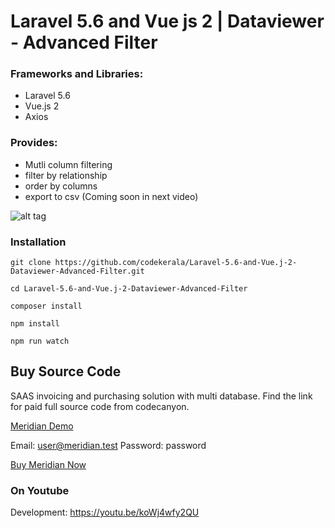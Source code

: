 # Laravel 5.6 and Vue js 2 | Dataviewer -  Advanced Filter
### Frameworks and Libraries:

- Laravel 5.6
- Vue.js 2
- Axios

### Provides:

- Mutli column filtering
- filter by relationship
- order by columns
- export to csv (Coming soon in next video)


![alt tag](https://github.com/codekerala/Laravel-5.6-and-Vue.j-2-Dataviewer-Advanced-Filter/raw/master/screen/s1.png)

### Installation
`git clone https://github.com/codekerala/Laravel-5.6-and-Vue.j-2-Dataviewer-Advanced-Filter.git`

`cd Laravel-5.6-and-Vue.j-2-Dataviewer-Advanced-Filter`

`composer install`

`npm install`

`npm run watch`

## Buy Source Code

SAAS invoicing and purchasing solution with multi database.
Find the link for paid full source code from codecanyon.

[Meridian Demo](https://meridian.codekerala.com)

Email: user@meridian.test
Password: password

[Buy Meridian Now](https://codecanyon.net/item/meridian-saas-platform-for-invoicing-and-purchasing/24225094)



### On Youtube

Development: https://youtu.be/koWj4wfy2QU
